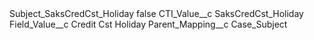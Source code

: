 <?xml version="1.0" encoding="UTF-8"?>
<CustomMetadata xmlns="http://soap.sforce.com/2006/04/metadata" xmlns:xsi="http://www.w3.org/2001/XMLSchema-instance" xmlns:xsd="http://www.w3.org/2001/XMLSchema">
    <label>Subject_SaksCredCst_Holiday</label>
    <protected>false</protected>
    <values>
        <field>CTI_Value__c</field>
        <value xsi:type="xsd:string">SaksCredCst_Holiday</value>
    </values>
    <values>
        <field>Field_Value__c</field>
        <value xsi:type="xsd:string">Credit Cst Holiday</value>
    </values>
    <values>
        <field>Parent_Mapping__c</field>
        <value xsi:type="xsd:string">Case_Subject</value>
    </values>
</CustomMetadata>

